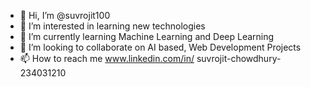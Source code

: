 - 👋 Hi, I’m @suvrojit100
- 👀 I’m interested in learning new technologies 
- 🌱 I’m currently learning Machine Learning and Deep Learning
- 💞️ I’m looking to collaborate on AI based, Web Development Projects 
- 📫 How to reach me www.linkedin.com/in/ suvrojit-chowdhury-234031210


<!---
suvrojit100/suvrojit100 is a ✨ special ✨ repository because its `README.md` (this file) appears on your GitHub profile.
You can click the Preview link to take a look at your changes.
--->
